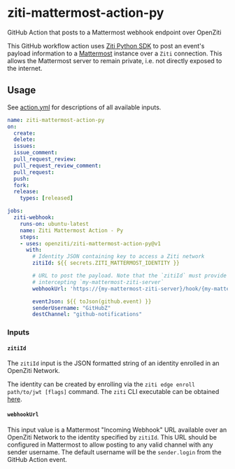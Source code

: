 # ziti-mattermost-action-py

GitHub Action that posts to a Mattermost webhook endpoint over OpenZiti

This GitHub workflow action uses [Ziti Python SDK](https://github.com/openziti/ziti-sdk-py) to post an event's payload information to a [Mattermost](https://mattermost.com/) instance over a `Ziti` connection. This allows the Mattermost server to remain private, i.e. not directly exposed to the internet.

## Usage

See [action.yml](action.yml) for descriptions of all available inputs.

```yml
name: ziti-mattermost-action-py
on:
  create:
  delete:
  issues:
  issue_comment:
  pull_request_review:
  pull_request_review_comment:
  pull_request:
  push:
  fork:
  release:
    types: [released]

jobs:
  ziti-webhook:
    runs-on: ubuntu-latest
    name: Ziti Mattermost Action - Py
    steps:
    - uses: openziti/ziti-mattermost-action-py@v1
      with:
        # Identity JSON containing key to access a Ziti network
        zitiId: ${{ secrets.ZITI_MATTERMOST_IDENTITY }}

        # URL to post the payload. Note that the `zitiId` must provide access to a service 
        # intercepting `my-mattermost-ziti-server`
        webhookUrl: 'https://{my-mattermost-ziti-server}/hook/{my-mattermost-webhook-id}}'

        eventJson: ${{ toJson(github.event) }}
        senderUsername: "GitHubZ"
        destChannel: "github-notifications"
```

### Inputs

#### `zitiId`

The `zitiId` input is the JSON formatted string of an identity enrolled  in an OpenZiti Network.

The identity can be created by enrolling via the `ziti edge enroll path/to/jwt [flags]` command.  The `ziti` CLI executable can be obtained [here](https://github.com/openziti/ziti/releases/latest).

#### `webhookUrl`

This input value is a Mattermost "Incoming Webhook" URL available over an OpenZiti Network to the identity specified by `zitiId`. This URL should be configured in Mattermost to allow posting to any valid channel with any sender username. The default username will be the `sender.login` from the GitHub Action event.
